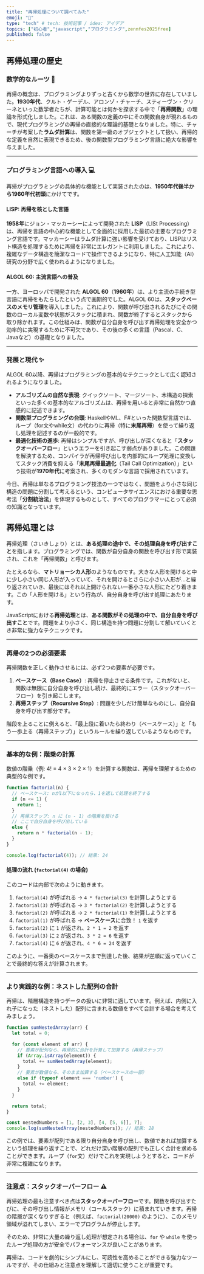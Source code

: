 ```yaml
---
title: "再帰処理について調べてみた"
emoji: "👏"
type: "tech" # tech: 技術記事 / idea: アイデア
topics: ["初心者","javascript","プログラミング",zennfes2025free]
published: false
---
```


## 再帰処理の歴史

### 数学的なルーツ 🌱
再帰の概念は、プログラミングよりずっと古くから数学の世界に存在していました。**1930年代**、クルト・ゲーデル、アロンゾ・チャーチ、スティーヴン・クリーネといった数学者たちが、計算可能とは何かを探求する中で「**再帰関数**」の理論を形式化しました。これは、ある関数の定義の中にその関数自身が現れるもので、現代プログラミングの再帰の直接的な理論的基礎となりました。特に、チャーチが考案した**ラムダ計算**は、関数を第一級のオブジェクトとして扱い、再帰的な定義を自然に表現できるため、後の関数型プログラミング言語に絶大な影響を与えました。

---

### プログラミング言語への導入 💻
再帰がプログラミングの具体的な機能として実装されたのは、**1950年代後半から1960年代初頭**にかけてです。

#### LISP: 再帰を核とした言語
**1958年**にジョン・マッカーシーによって開発された **LISP**（LISt Processing）は、再帰を言語の中心的な機能として全面的に採用した最初の主要なプログラミング言語です。マッカーシーはラムダ計算に強い影響を受けており、LISPはリスト構造を処理するために再帰を非常にエレガントに利用しました。これにより、複雑なデータ構造を簡潔なコードで操作できるようになり、特に人工知能（AI）研究の分野で広く使われるようになりました。



#### ALGOL 60: 主流言語への普及
一方、ヨーロッパで開発された **ALGOL 60**（**1960年**）は、より主流の手続き型言語に再帰をもたらしたという点で画期的でした。ALGOL 60は、**スタックベースのメモリ管理**を導入しました。これにより、関数が呼び出されるたびにその関数のローカル変数や状態がスタックに積まれ、関数が終了するとスタックから取り除かれます。この仕組みは、関数が自分自身を呼び出す再帰処理を安全かつ効率的に実現するために不可欠であり、その後の多くの言語（Pascal、C、Javaなど）の基礎となりました。

---

### 発展と現代 ✨
ALGOL 60以降、再帰はプログラミングの基本的なテクニックとして広く認知されるようになりました。

* **アルゴリズムの自然な表現**: クイックソート、マージソート、木構造の探索といった多くの基本的なアルゴリズムは、再帰を用いると非常に自然かつ直感的に記述できます。
* **関数型プログラミングの台頭**: HaskellやML、F#といった関数型言語では、ループ（for文やwhile文）の代わりに再帰（特に**末尾再帰**）を使って繰り返し処理を記述するのが一般的です。
* **最適化技術の進歩**: 再帰はシンプルですが、呼び出しが深くなると「**スタックオーバーフロー**」というエラーを引き起こす弱点がありました。この問題を解決するため、コンパイラが再帰呼び出しを内部的にループ処理に変換してスタック消費を抑える「**末尾再帰最適化**（Tail Call Optimization）」という技術が**1970年代**に考案され、多くのモダンな言語で採用されています。

今日、再帰は単なるプログラミング技法の一つではなく、問題をより小さな同じ構造の問題に分割して考えるという、コンピュータサイエンスにおける重要な思考法「**分割統治法**」を体現するものとして、すべてのプログラマーにとって必須の知識となっています。

## 再帰処理とは

再帰処理（さいきしょり）とは、**ある処理の途中で、その処理自身を呼び出すこと**を指します。プログラミングでは、関数が自分自身の関数を呼び出す形で実装され、これを「再帰関数」と呼びます。

たとえるなら、**マトリョーシカ人形**のようなものです。大きな人形を開けると中に少し小さい同じ人形が入っていて、それを開けるとさらに小さい人形が…と繰り返されていき、最後にはそれ以上開けられない一番小さな人形にたどり着きます。この「人形を開ける」という行為が、自分自身を呼び出す処理にあたります。

JavaScriptにおける**再帰処理**とは、**ある関数がその処理の中で、自分自身を呼び出すこと**です。問題をより小さく、同じ構造を持つ問題に分割して解いていくとき非常に強力なテクニックです。

-----

### 再帰の2つの必須要素

再帰関数を正しく動作させるには、必ず2つの要素が必要です。

1.  **ベースケース（Base Case）**: 再帰を停止させる条件です。これがないと、関数は無限に自分自身を呼び出し続け、最終的にエラー（スタックオーバーフロー）を引き起こします。
2.  **再帰ステップ（Recursive Step）**: 問題を少しだけ簡単なものにし、自分自身を呼び出す部分です。

階段を上ることに例えると、「最上段に着いたら終わり（ベースケース）」と「もう一歩上る（再帰ステップ）」というルールを繰り返しているようなものです。

-----

### 基本的な例：階乗の計算

数値の階乗（例: 4\! = 4 × 3 × 2 × 1）を計算する関数は、再帰を理解するための典型的な例です。

```javascript
function factorial(n) {
  // ベースケース: nが1以下になったら、1を返して処理を終了する
  if (n <= 1) {
    return 1;
  }
  // 再帰ステップ: n に (n - 1) の階乗を掛ける
  // ここで自分自身を呼び出している
  else {
    return n * factorial(n - 1);
  }
}

console.log(factorial(4)); // 結果: 24
```

#### 処理の流れ (`factorial(4)` の場合)

このコードは内部で次のように動きます。

1.  `factorial(4)` が呼ばれる → `4 * factorial(3)` を計算しようとする
2.  `factorial(3)` が呼ばれる → `3 * factorial(2)` を計算しようとする
3.  `factorial(2)` が呼ばれる → `2 * factorial(1)` を計算しようとする
4.  `factorial(1)` が呼ばれる → **ベースケース**に合致！ `1` を返す
5.  `factorial(2)` に `1` が返され、`2 * 1 = 2` を返す
6.  `factorial(3)` に `2` が返され、`3 * 2 = 6` を返す
7.  `factorial(4)` に `6` が返され、`4 * 6 = 24` を返す

このように、一番奥のベースケースまで到達した後、結果が逆順に返っていくことで最終的な答えが計算されます。

-----

### より実践的な例：ネストした配列の合計

再帰は、階層構造を持つデータの扱いに非常に適しています。例えば、内側に入れ子になった（ネストした）配列に含まれる数値をすべて合計する場合を考えてみましょう。

```javascript
function sumNestedArray(arr) {
  let total = 0;

  for (const element of arr) {
    // 要素が配列なら、再帰的に合計を計算して加算する（再帰ステップ）
    if (Array.isArray(element)) {
      total += sumNestedArray(element);
    }
    // 要素が数値なら、そのまま加算する（ベースケースの一部）
    else if (typeof element === 'number') {
      total += element;
    }
  }

  return total;
}

const nestedNumbers = [1, [2, 3], [4, [5, 6]], 7];
console.log(sumNestedArray(nestedNumbers)); // 結果: 28
```

この例では、要素が配列である限り自分自身を呼び出し、数値であれば加算するという処理を繰り返すことで、どれだけ深い階層の配列でも正しく合計を求めることができます。ループ（`for`文）だけでこれを実現しようとすると、コードが非常に複雑になります。

-----

### 注意点：スタックオーバーフロー ⚠️

再帰処理の最も注意すべき点は**スタックオーバーフロー**です。関数を呼び出すたびに、その呼び出し情報がメモリ（コールスタック）に積まれていきます。再帰の階層が深くなりすぎると（例えば、`factorial(20000)` のように）、このメモリ領域が溢れてしまい、エラーでプログラムが停止します。

そのため、非常に大量の繰り返し処理が想定される場合は、`for` や `while` を使ったループ処理の方が安全でパフォーマンスが良いことがあります。

再帰は、コードを劇的にシンプルにし、可読性を高めることができる強力なツールですが、その仕組みと注意点を理解して適切に使うことが重要です。